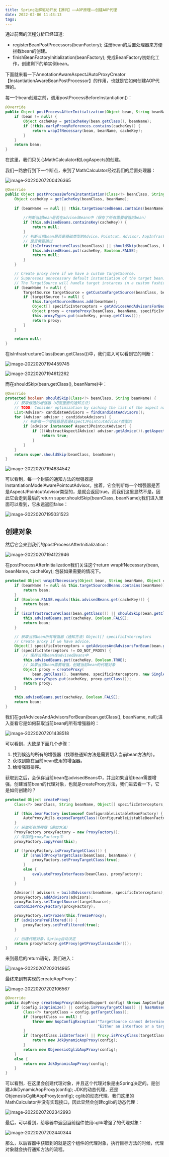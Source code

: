 ```yaml
---
title: Spring注解驱动开发【源码】——AOP原理——创建AOP代理
date: 2022-02-06 11:43:13
tags:
---
```


通过前面的流程分析已经知道:

- registerBeanPostProcessors(beanFactory); 注册bean的后置处理器来方便拦截bean的创建。
- finishBeanFactoryInitialization(beanFactory); 完成BeanFactory初始化工作，创建剩下的单实例bean。

下面就来看一下AnnotationAwareAspectJAutoProxyCreator【InstantiationAwareBeanPostProcessor】的作用，也就是它如何创建AOP代理的。

每一个bean创建之前，调用postProcessBeforeInstantiation()：

```java
@Override
public Object postProcessAfterInitialization(Object bean, String beanName) throws BeansException {
	if (bean != null) {
		Object cacheKey = getCacheKey(bean.getClass(), beanName);
		if (!this.earlyProxyReferences.contains(cacheKey)) {
			return wrapIfNecessary(bean, beanName, cacheKey);
		}
	}
	return bean;
}
```

在这里，我们只关心MathCalculator和LogAspects的创建。

我们一路放行到下一个断点，来到了MathCalculator经过我们的后置处理器：

![image-20220207200426365](12-CreatAOP.assets/image-20220207200426365.png)

```java
@Override
public Object postProcessBeforeInstantiation(Class<?> beanClass, String beanName) throws BeansException {
    Object cacheKey = getCacheKey(beanClass, beanName);
    
    if (beanName == null || !this.targetSourcedBeans.contains(beanName)) {
        
    	//判断当前bean是否在advisedBeans中（保存了所有需要增强的bean）
        if (this.advisedBeans.containsKey(cacheKey)) {
            return null;
        }
        // 判断当前bean是否是基础类型的Advice、Pointcut、Advisor、AopInfrastructureBean、或者是否切面（@Aspect）
    	// 是否需要跳过
        if (isInfrastructureClass(beanClass) || shouldSkip(beanClass, beanName)) {
            this.advisedBeans.put(cacheKey, Boolean.FALSE);
            return null;
        }
    }

    // Create proxy here if we have a custom TargetSource.
    // Suppresses unnecessary default instantiation of the target bean:
    // The TargetSource will handle target instances in a custom fashion.
    if (beanName != null) {
        TargetSource targetSource = getCustomTargetSource(beanClass, beanName);
        if (targetSource != null) {
            this.targetSourcedBeans.add(beanName);
            Object[] specificInterceptors = getAdvicesAndAdvisorsForBean(beanClass, beanName, targetSource);
            Object proxy = createProxy(beanClass, beanName, specificInterceptors, targetSource);
            this.proxyTypes.put(cacheKey, proxy.getClass());
            return proxy;
        }
    }

    return null;
}
```

在isInfrastructureClass(bean.getClass())中，我们进入可以看到它的判断：

![image-20220207194459745](12-CreatAOP.assets/image-20220207194459745.png)

![image-20220207194612262](12-CreatAOP.assets/image-20220207194612262.png)

而在shouldSkip(bean.getClass(), beanName)中：

```java
@Override
protected boolean shouldSkip(Class<?> beanClass, String beanName) {
    // 获取候选的增强器（切面里面的通知方法）
    // TODO: Consider optimization by caching the list of the aspect names
    List<Advisor> candidateAdvisors = findCandidateAdvisors();
    for (Advisor advisor : candidateAdvisors) {
        // 判断每一个增强器是否是AspectJPointcutAdvisor类型的
        if (advisor instanceof AspectJPointcutAdvisor) {
            if (((AbstractAspectJAdvice) advisor.getAdvice()).getAspectName().equals(beanName)) {
                return true;
            }
        }
    }
    return super.shouldSkip(beanClass, beanName);
}
```

![image-20220207194834542](12-CreatAOP.assets/image-20220207194834542.png)

可以看到，每一个封装的通知方法的增强器是InstantiationModelAwarePointcutAdvisor。接着，它会判断每一个增强器是否是AspectJPointcutAdvisor类型的，是就会返回true。而我们这里显然不是，因此它会走到最后的return super.shouldSkip(beanClass, beanName);我们进入里面可以看到，它永远返回false：

![image-20220207195031523](12-CreatAOP.assets/image-20220207195031523.png)

## 创建对象

然后它会来到我们的postProcessAfterInitialization：

![image-20220207194122946](12-CreatAOP.assets/image-20220207194122946.png)

在postProcessAfterInitialization我们关注这个return wrapIfNecessary(bean, beanName, cacheKey); 包装如果需要的情况下。

```java
protected Object wrapIfNecessary(Object bean, String beanName, Object cacheKey) {
    if (beanName != null && this.targetSourcedBeans.contains(beanName)) {
        return bean;
    }
    if (Boolean.FALSE.equals(this.advisedBeans.get(cacheKey))) {
        return bean;
    }
    if (isInfrastructureClass(bean.getClass()) || shouldSkip(bean.getClass(), beanName)) {
        this.advisedBeans.put(cacheKey, Boolean.FALSE);
        return bean;
    }

    // 获取当前bean所有增强器（通知方法）Object[] specificInterceptors
    // Create proxy if we have advice.
    Object[] specificInterceptors = getAdvicesAndAdvisorsForBean(bean.getClass(), beanName, null);
    if (specificInterceptors != DO_NOT_PROXY) {
        // 保存当前bean在advisedBeans中
        this.advisedBeans.put(cacheKey, Boolean.TRUE);
        // 如果当前bean需要增强，创建当前bean的代理对象
        Object proxy = createProxy(
            bean.getClass(), beanName, specificInterceptors, new SingletonTargetSource(bean));
        this.proxyTypes.put(cacheKey, proxy.getClass());
        return proxy;
    }

    this.advisedBeans.put(cacheKey, Boolean.FALSE);
    return bean;
}
```

我们在getAdvicesAndAdvisorsForBean(bean.getClass(), beanName, null);进入查看它是如何获取当前bean的所有增强器的：

![image-20220207201438518](12-CreatAOP.assets/image-20220207201438518.png)

可以看到，大致是下面几个步骤：

1. 找到候选的所有的增强器（找哪些通知方法是需要切入当前bean方法的）。
2. 获取到能在当前bean使用的增强器。
3. 给增强器排序。

获取到之后，会保存当前bean在advisedBeans中，并且如果当前bean需要增强，创建当前bean的代理对象，也就是createProxy方法，我们进去看一下，它是如何创建的？

```java
protected Object createProxy(
    Class<?> beanClass, String beanName, Object[] specificInterceptors, TargetSource targetSource) {

    if (this.beanFactory instanceof ConfigurableListableBeanFactory) {
        AutoProxyUtils.exposeTargetClass((ConfigurableListableBeanFactory) this.beanFactory, beanName, beanClass);
    }
    // 获取所有增强器（通知方法）
    ProxyFactory proxyFactory = new ProxyFactory();
    // 保存到proxyFactory中
    proxyFactory.copyFrom(this);

    if (!proxyFactory.isProxyTargetClass()) {
        if (shouldProxyTargetClass(beanClass, beanName)) {
            proxyFactory.setProxyTargetClass(true);
        }
        else {
            evaluateProxyInterfaces(beanClass, proxyFactory);
        }
    }

    Advisor[] advisors = buildAdvisors(beanName, specificInterceptors);
    proxyFactory.addAdvisors(advisors);
    proxyFactory.setTargetSource(targetSource);
    customizeProxyFactory(proxyFactory);

    proxyFactory.setFrozen(this.freezeProxy);
    if (advisorsPreFiltered()) {
        proxyFactory.setPreFiltered(true);
    }

    // 创建代理对象，Spring自动决定
    return proxyFactory.getProxy(getProxyClassLoader());
}
```

来到最后的return语句，我们进入：

![image-20220207202014965](12-CreatAOP.assets/image-20220207202014965.png)

最终来到有实现的createAopProxy：

![image-20220207202106567](12-CreatAOP.assets/image-20220207202106567.png)

```java
@Override
public AopProxy createAopProxy(AdvisedSupport config) throws AopConfigException {
    if (config.isOptimize() || config.isProxyTargetClass() || hasNoUserSuppliedProxyInterfaces(config)) {
        Class<?> targetClass = config.getTargetClass();
        if (targetClass == null) {
            throw new AopConfigException("TargetSource cannot determine target class: " +
                                         "Either an interface or a target is required for proxy creation.");
        }
        if (targetClass.isInterface() || Proxy.isProxyClass(targetClass)) {
            return new JdkDynamicAopProxy(config);
        }
        return new ObjenesisCglibAopProxy(config);
    }
    else {
        return new JdkDynamicAopProxy(config);
    }
}
```

可以看到，在这里会创建代理对象，并且这个代理对象是由Spring决定的。是创建JdkDynamicAopProxy(config); JDK的动态代理，还是ObjenesisCglibAopProxy(config); cglib的动态代理。我们这里的MathCalculator并没有实现接口，因此显然会创建cglib的动态代理：

![image-20220207202342993](12-CreatAOP.assets/image-20220207202342993.png)

最后，可以看到，给容器中返回当前组件使用cglib增强了的代理对象：

![image-20220207202440344](12-CreatAOP.assets/image-20220207202440344.png)

那么，以后容器中获取到的就是这个组件的代理对象，执行目标方法的时候，代理对象就会执行通知方法的流程。

